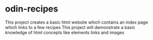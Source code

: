 # odin-recipes
This project creates a basic html website which contains an index page which links to a few recipes
This project will demonstrate a basic knowledge of html concepts like elements links and images